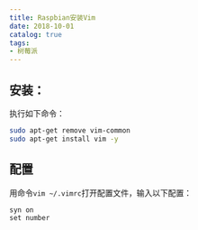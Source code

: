 ```yaml
---
title: Raspbian安装Vim
date: 2018-10-01
catalog: true
tags:
- 树莓派
---
```

## 安装：
执行如下命令：

``` bash
sudo apt-get remove vim-common
sudo apt-get install vim -y
```
## 配置
用命令`vim ~/.vimrc`打开配置文件，输入以下配置：
```
syn on
set number
```